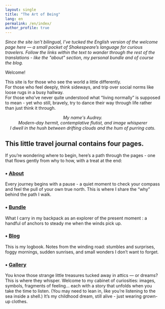 ```yaml
---
layout: single
title: "The Art of Being"
lang: en
permalink: /en/index/
author_profile: true
---
```


*Since the site isn’t bilingual, I’ve tucked the English version of the welcome page here — a small pocket of Shakespeare’s language for curious travelers. 
Follow the links within the text to wander through the rest of the translations - like the "about" section, my personal bundle and of course the blog.*

Welcome!

This site is for those who see the world a little differently.  
For those who feel deeply, think sideways, and trip over social norms like loose rugs in a busy hallway.  
For those who’ve never quite understood what “living normally” is supposed to mean - yet who still, bravely, try to dance their way through life rather than just think it through.

<p align="center"><em>My name's Audrey.<br>
  Modern-day hermit, contemplative flutist, and image whisperer<br>
I dwell in the hush between drifting clouds and the hum of purring cats.</em></p>


## This little travel journal contains four pages.  
If you’re wondering where to begin, here’s a path through the pages - one that flows gently from why to how, with a treat at the end:

### • [About](/en/about)
Every journey begins with a pause - a quiet moment to check your compass and feel the pull of your own true north.
This is where I share the “why” behind the path I walk.

### • [Bundle](/en/bundle)
What I carry in my backpack as an explorer of the present moment : a handful of anchors to steady me when the winds pick up.

### • [Blog](/tags/#english)
This is my logbook.
Notes from the winding road: stumbles and surprises,
foggy mornings, sudden sunrises, and small wonders I don’t want to forget.

### • [Gallery](/fr/galerie)  
You know those strange little treasures tucked away in attics — or dreams?
This is where they whisper.
Welcome to my cabinet of curiosities: images, symbols, fragments of feeling...
each with a story that unfolds when you take the time to listen.
(You may need to lean in, like you’re listening to the sea inside a shell.)
It’s my childhood dream, still alive - just wearing grown-up clothes.
